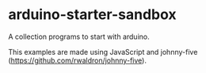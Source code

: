 arduino-starter-sandbox
=======================

A collection programs to start with arduino.

This examples are made using JavaScript and johnny-five (https://github.com/rwaldron/johnny-five).
